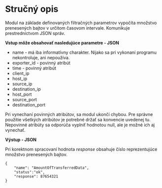 Stručný opis
===================
 
Modul na základe definovaných filtračných parametrov vypočíta množstvo prenesených bajtov v určitom časovom intervale. Komunikuje prestredníctvom JSON správ. 

**Vstup môže obsahovať nasledujúce parametre - JSON**

 - name - má iba informatívny charakter. Nijako sa pri vykonaní programu nekontroluje, ani nepoužíva.
 - exporter_id - povinný atribút
 - time - povinný atribút
 - client_ip
 - host_ip
 - source_ip
 - destination_ip
 - host_port
 - source_port
 - destination_port 

Pri vynechaní povinných atribútov, sa modul ukončí chybou. Pre správne použitie všetkých atribútov je potrebné držať sa konvencie uvedenej tu. Nepovinné atribúty sa odporúča vyplniť hodnotou null, ale je možné ich aj vynechať. 

**Výstup - JSON**

Pri korektnom spracovaní hodnota *response* obsahuje číslo reprezentujúce množstvo prenesených bajtov.

	{
        "name": "AmountOfTransferredData",
        "status":"ok",
        "response": 87654321 
	}